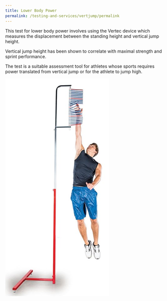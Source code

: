 ```yaml
---
title: Lower Body Power
permalink: /testing-and-services/vertjump/permalink
---
```

This test for lower body power involves using the Vertec device which measures the displacement between the standing height and vertical jump height.  

Vertical jump height has been shown to correlate with maximal strength and sprint performance.

The test is a suitable assessment tool for athletes whose sports requires power translated from vertical jump or for the athlete to jump high.  

![Alt text for image on Isomer site](/images/service-images/Vertical%20Jump.jpg)